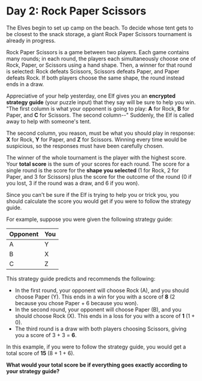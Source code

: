 # Day 2: Rock Paper Scissors
The Elves begin to set up camp on the beach. To decide whose tent gets to be closest to the snack storage, a giant Rock Paper Scissors tournament is already in progress.

Rock Paper Scissors is a game between two players. Each game contains many rounds; in each round, the players each simultaneously choose one of Rock, Paper, or Scissors using a hand shape. Then, a winner for that round is selected: Rock defeats Scissors, Scissors defeats Paper, and Paper defeats Rock. If both players choose the same shape, the round instead ends in a draw.

Appreciative of your help yesterday, one Elf gives you an __encrypted strategy guide__ (your puzzle input) that they say will be sure to help you win. "The first column is what your opponent is going to play: __A__ for Rock, __B__ for Paper, and __C__ for Scissors. The second column--" Suddenly, the Elf is called away to help with someone's tent.

The second column, you reason, must be what you should play in response: __X__ for Rock, __Y__ for Paper, and __Z__ for Scissors. Winning every time would be suspicious, so the responses must have been carefully chosen.

The winner of the whole tournament is the player with the highest score. Your __total score__ is the sum of your scores for each round. The score for a single round is the score for the __shape you selected__ (1 for Rock, 2 for Paper, and 3 for Scissors) plus the score for the outcome of the round (0 if you lost, 3 if the round was a draw, and 6 if you won).

Since you can't be sure if the Elf is trying to help you or trick you, you should calculate the score you would get if you were to follow the strategy guide.

For example, suppose you were given the following strategy guide:

| Opponent | You |
|---|---|
| A | Y |
| B | X |
| C | Z |


This strategy guide predicts and recommends the following:

- In the first round, your opponent will choose Rock (A), and you should choose Paper (Y). This ends in a win for you with a score of __8__ (2 because you chose Paper + 6 because you won).
- In the second round, your opponent will choose Paper (B), and you should choose Rock (X). This ends in a loss for you with a score of __1__ (1 + 0).
- The third round is a draw with both players choosing Scissors, giving you a score of 3 + 3 = __6__.

In this example, if you were to follow the strategy guide, you would get a total score of __15__ (8 + 1 + 6).

__What would your total score be if everything goes exactly according to your strategy guide?__